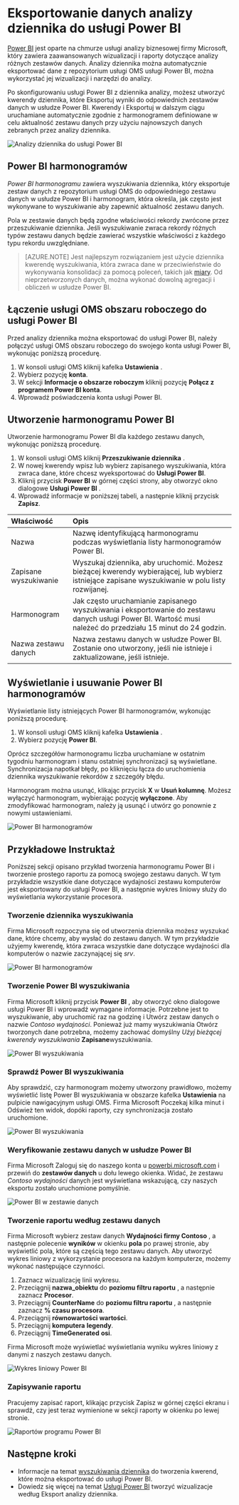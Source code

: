 <properties
   pageTitle="Eksportowanie danych analizy dziennika do usługi Power BI | Microsoft Azure"
   description="Power BI jest oparte na chmurze usługi analizy biznesowej firmy Microsoft, który zawiera zaawansowanych wizualizacji i raporty dotyczące analizy różnych zestawów danych.  Analizy dziennika może stale eksportować dane z repozytorium usługi OMS usługi Power BI, możesz korzystać z jego wizualizacji i narzędzi do analizy.  Ten artykuł zawiera opis sposobu konfigurowania kwerendy w analizy dziennika, który automatycznie eksportowanie do usługi Power BI w regularnych odstępach."
   services="log-analytics"
   documentationCenter=""
   authors="bwren"
   manager="jwhit"
   editor="tysonn" />
<tags
   ms.service="log-analytics"
   ms.devlang="na"
   ms.topic="article"
   ms.tgt_pltfrm="na"
   ms.workload="infrastructure-services"
   ms.date="10/18/2016"
   ms.author="bwren" />

# <a name="export-log-analytics-data-to-power-bi"></a>Eksportowanie danych analizy dziennika do usługi Power BI

[Power BI](https://powerbi.microsoft.com/documentation/powerbi-service-get-started/) jest oparte na chmurze usługi analizy biznesowej firmy Microsoft, który zawiera zaawansowanych wizualizacji i raporty dotyczące analizy różnych zestawów danych.  Analizy dziennika można automatycznie eksportować dane z repozytorium usługi OMS usługi Power BI, można wykorzystać jej wizualizacji i narzędzi do analizy.

Po skonfigurowaniu usługi Power BI z dziennika analizy, możesz utworzyć kwerendy dziennika, które Eksportuj wyniki do odpowiednich zestawów danych w usłudze Power BI.  Kwerendy i Eksportuj w dalszym ciągu uruchamiane automatycznie zgodnie z harmonogramem definiowane w celu aktualność zestawu danych przy użyciu najnowszych danych zebranych przez analizy dziennika.

![Analizy dziennika do usługi Power BI](media/log-analytics-powerbi/overview.png)

## <a name="power-bi-schedules"></a>Power BI harmonogramów

*Power BI harmonogramu* zawiera wyszukiwania dziennika, który eksportuje zestaw danych z repozytorium usługi OMS do odpowiedniego zestawu danych w usłudze Power BI i harmonogram, która określa, jak często jest wykonywane to wyszukiwanie aby zapewnić aktualność zestawu danych.

Pola w zestawie danych będą zgodne właściwości rekordy zwrócone przez przeszukiwanie dziennika.  Jeśli wyszukiwanie zwraca rekordy różnych typów zestawu danych będzie zawierać wszystkie właściwości z każdego typu rekordu uwzględniane.  

> [AZURE.NOTE] Jest najlepszym rozwiązaniem jest użycie dziennika kwerendę wyszukiwania, która zwraca dane w przeciwieństwie do wykonywania konsolidacji za pomocą poleceń, takich jak [miary](log-analytics-search-reference.md#measure).  Od nieprzetworzonych danych, można wykonać dowolną agregacji i obliczeń w usłudze Power BI.

## <a name="connecting-oms-workspace-to-power-bi"></a>Łączenie usługi OMS obszaru roboczego do usługi Power BI

Przed analizy dziennika można eksportować do usługi Power BI, należy połączyć usługi OMS obszaru roboczego do swojego konta usługi Power BI, wykonując poniższą procedurę.  

1. W konsoli usługi OMS kliknij kafelka **Ustawienia** .
2. Wybierz pozycję **konta**.
3. W sekcji **Informacje o obszarze roboczym** kliknij pozycję **Połącz z programem Power BI konta**.
4. Wprowadź poświadczenia konta usługi Power BI.

## <a name="create-a-power-bi-schedule"></a>Utworzenie harmonogramu Power BI

Utworzenie harmonogramu Power BI dla każdego zestawu danych, wykonując poniższą procedurę.

1. W konsoli usługi OMS kliknij **Przeszukiwanie dziennika** .
2. W nowej kwerendy wpisz lub wybierz zapisanego wyszukiwania, która zwraca dane, które chcesz wyeksportować do **Usługi Power BI**.  
3. Kliknij przycisk **Power BI** w górnej części strony, aby otworzyć okno dialogowe **Usługi Power BI** .
4. Wprowadź informacje w poniższej tabeli, a następnie kliknij przycisk **Zapisz**.

| Właściwość | Opis |
|:--|:--|
| Nazwa | Nazwę identyfikującą harmonogramu podczas wyświetlania listy harmonogramów Power BI. |
| Zapisane wyszukiwanie | Wyszukaj dziennika, aby uruchomić.  Możesz bieżącej kwerendy wybierającej, lub wybierz istniejące zapisane wyszukiwanie w polu listy rozwijanej. |
| Harmonogram | Jak często uruchamianie zapisanego wyszukiwania i eksportowanie do zestawu danych usługi Power BI.  Wartość musi należeć do przedziału 15 minut do 24 godzin. |
| Nazwa zestawu danych | Nazwa zestawu danych w usłudze Power BI.  Zostanie ono utworzony, jeśli nie istnieje i zaktualizowane, jeśli istnieje. |

## <a name="viewing-and-removing-power-bi-schedules"></a>Wyświetlanie i usuwanie Power BI harmonogramów

Wyświetlanie listy istniejących Power BI harmonogramów, wykonując poniższą procedurę.

1. W konsoli usługi OMS kliknij kafelka **Ustawienia** .
2. Wybierz pozycję **Power BI**.

Oprócz szczegółów harmonogramu liczba uruchamiane w ostatnim tygodniu harmonogram i stanu ostatniej synchronizacji są wyświetlane.  Synchronizacja napotkał błędy, po kliknięciu łącza do uruchomienia dziennika wyszukiwanie rekordów z szczegóły błędu.

Harmonogram można usunąć, klikając przycisk **X** w **Usuń kolumnę**.  Możesz wyłączyć harmonogram, wybierając pozycję **wyłączone**.  Aby zmodyfikować harmonogram, należy ją usunąć i utwórz go ponownie z nowymi ustawieniami.

![Power BI harmonogramów](media/log-analytics-powerbi/schedules.png)

## <a name="sample-walkthrough"></a>Przykładowe Instruktaż
Poniższej sekcji opisano przykład tworzenia harmonogramu Power BI i tworzenie prostego raportu za pomocą swojego zestawu danych.  W tym przykładzie wszystkie dane dotyczące wydajności zestawu komputerów jest eksportowany do usługi Power BI, a następnie wykres liniowy służy do wyświetlania wykorzystanie procesora.

### <a name="create-log-search"></a>Tworzenie dziennika wyszukiwania
Firma Microsoft rozpoczyna się od utworzenia dziennika możesz wyszukać dane, które chcemy, aby wysłać do zestawu danych.  W tym przykładzie użyjemy kwerendę, która zwraca wszystkie dane dotyczące wydajności dla komputerów o nazwie zaczynającej się *srv*.  

![Power BI harmonogramów](media/log-analytics-powerbi/walkthrough-query.png)

### <a name="create-power-bi-search"></a>Tworzenie Power BI wyszukiwania
Firma Microsoft kliknij przycisk **Power BI** , aby otworzyć okno dialogowe usługi Power BI i wprowadź wymagane informacje.  Potrzebne jest to wyszukiwanie, aby uruchomić raz na godzinę i Utwórz zestaw danych o nazwie *Contoso wydajności*.  Ponieważ już mamy wyszukiwania Otwórz tworzonych dane potrzebna, możemy zachować domyślny *Użyj bieżącej kwerendy wyszukiwania* **Zapisane**wyszukiwania.

![Power BI wyszukiwania](media/log-analytics-powerbi/walkthrough-schedule.png)

### <a name="verify-power-bi-search"></a>Sprawdź Power BI wyszukiwania
Aby sprawdzić, czy harmonogram możemy utworzony prawidłowo, możemy wyświetlić listę Power BI wyszukiwania w obszarze kafelka **Ustawienia** na pulpicie nawigacyjnym usługi OMS.  Firma Microsoft Poczekaj kilka minut i Odśwież ten widok, dopóki raporty, czy synchronizacja zostało uruchomione.

![Power BI wyszukiwania](media/log-analytics-powerbi/walkthrough-schedules.png)

### <a name="verify-the-dataset-in-power-bi"></a>Weryfikowanie zestawu danych w usłudze Power BI
Firma Microsoft Zaloguj się do naszego konta u [powerbi.microsoft.com](http://powerbi.microsoft.com/) i przewiń do **zestawów danych** u dołu lewego okienka.  Widać, że zestawu *Contoso wydajności* danych jest wyświetlana wskazującą, czy naszych eksportu zostało uruchomione pomyślnie.

![Power BI w zestawie danych](media/log-analytics-powerbi/walkthrough-datasets.png)

### <a name="create-report-based-on-dataset"></a>Tworzenie raportu według zestawu danych
Firma Microsoft wybierz zestaw danych **Wydajności firmy Contoso** , a następnie polecenie **wyników** w okienku **pola** po prawej stronie, aby wyświetlić pola, które są częścią tego zestawu danych.  Aby utworzyć wykres liniowy z wykorzystanie procesora na każdym komputerze, możemy wykonać następujące czynności.

1. Zaznacz wizualizację linii wykresu.
2. Przeciągnij **nazwa_obiektu** do **poziomu filtru raportu** , a następnie zaznacz **Procesor**.
3. Przeciągnij **CounterName** do **poziomu filtru raportu** , a następnie zaznacz **% czasu procesora**.
4. Przeciągnij **równowartości** **wartości**.
5. Przeciągnij **komputera** **legendy**.
6. Przeciągnij **TimeGenerated** **osi**.

Firma Microsoft może wyświetlać wyświetlania wyniku wykres liniowy z danymi z naszych zestawu danych.

![Wykres liniowy Power BI](media/log-analytics-powerbi/walkthrough-linegraph.png)

### <a name="save-the-report"></a>Zapisywanie raportu
Pracujemy zapisać raport, klikając przycisk Zapisz w górnej części ekranu i sprawdź, czy jest teraz wymienione w sekcji raporty w okienku po lewej stronie.

![Raportów programu Power BI](media/log-analytics-powerbi/walkthrough-report.png)

## <a name="next-steps"></a>Następne kroki

- Informacje na temat [wyszukiwania dziennika](log-analytics-log-searches.md) do tworzenia kwerend, które można eksportować do usługi Power BI.
- Dowiedz się więcej na temat [Usługi Power BI](http://powerbi.microsoft.com) tworzyć wizualizacje według Eksport analizy dziennika.
